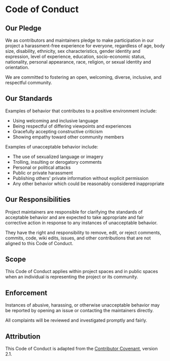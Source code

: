 # Code of Conduct

## Our Pledge

We as contributors and maintainers pledge to make participation in our project a harassment-free experience for everyone, regardless of age, body size, disability, ethnicity, sex characteristics, gender identity and expression, level of experience, education, socio-economic status, nationality, personal appearance, race, religion, or sexual identity and orientation.

We are committed to fostering an open, welcoming, diverse, inclusive, and respectful community.

## Our Standards

Examples of behavior that contributes to a positive environment include:

- Using welcoming and inclusive language
- Being respectful of differing viewpoints and experiences
- Gracefully accepting constructive criticism
- Showing empathy toward other community members

Examples of unacceptable behavior include:

- The use of sexualized language or imagery
- Trolling, insulting or derogatory comments
- Personal or political attacks
- Public or private harassment
- Publishing others' private information without explicit permission
- Any other behavior which could be reasonably considered inappropriate

## Our Responsibilities

Project maintainers are responsible for clarifying the standards of acceptable behavior and are expected to take appropriate and fair corrective action in response to any instances of unacceptable behavior.

They have the right and responsibility to remove, edit, or reject comments, commits, code, wiki edits, issues, and other contributions that are not aligned to this Code of Conduct.

## Scope

This Code of Conduct applies within project spaces and in public spaces when an individual is representing the project or its community.

## Enforcement

Instances of abusive, harassing, or otherwise unacceptable behavior may be reported by opening an issue or contacting the maintainers directly.

All complaints will be reviewed and investigated promptly and fairly.

## Attribution

This Code of Conduct is adapted from the [Contributor Covenant](https://www.contributor-covenant.org), version 2.1.
